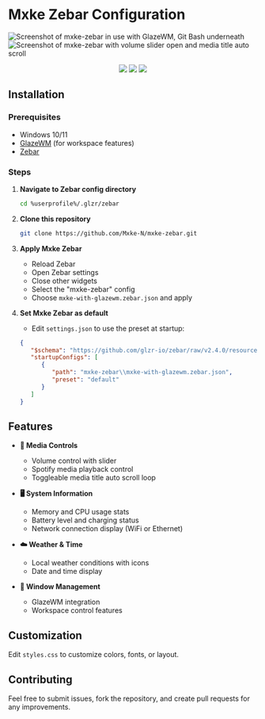 # Mxke Zebar Configuration

![Screenshot of mxke-zebar in use with GlazeWM, Git Bash underneath](https://github.com/user-attachments/assets/712c4879-421b-4129-a76e-9a8250a7c3cb)
![Screenshot of mxke-zebar with volume slider open and media title auto scroll](https://github.com/user-attachments/assets/e6af9a34-3383-408b-b7dc-46efd14766f2)

<p align="center">
  <img src="https://img.shields.io/github/last-commit/Mxke-N/mxke-zebar?style=flat" />
  <img src="https://img.shields.io/github/repo-size/Mxke-N/mxke-zebar?style=flat" />
  <img src="https://img.shields.io/github/stars/Mxke-N/mxke-zebar?style=social" />
</p>

## Installation

### Prerequisites

- Windows 10/11
- [GlazeWM](https://github.com/glzr-io/glazewm) (for workspace features)
- [Zebar](https://github.com/glzr-io/zebar) 

### Steps

1. **Navigate to Zebar config directory**
   ```bash
   cd %userprofile%/.glzr/zebar
   ```

2. **Clone this repository**
   ```bash
   git clone https://github.com/Mxke-N/mxke-zebar.git
   ```
   
3. **Apply Mxke Zebar**
   - Reload Zebar
   - Open Zebar settings
   - Close other widgets
   - Select the "mxke-zebar" config
   - Choose `mxke-with-glazewm.zebar.json` and apply

4. **Set Mxke Zebar as default**
   - Edit `settings.json` to use the preset at startup:
   ```json
   {
      "$schema": "https://github.com/glzr-io/zebar/raw/v2.4.0/resources/settings-schema.json",
      "startupConfigs": [
         {
            "path": "mxke-zebar\\mxke-with-glazewm.zebar.json",
            "preset": "default"
         }
      ]
   }
   ```

## Features

- **🎵 Media Controls**
  - Volume control with slider
  - Spotify media playback control
  - Toggleable media title auto scroll loop 

- **🖥️ System Information**
  - Memory and CPU usage stats
  - Battery level and charging status
  - Network connection display (WiFi or Ethernet) 

- **☁️ Weather & Time**
  - Local weather conditions with icons
  - Date and time display

- **🧱 Window Management**
  - GlazeWM integration
  - Workspace control features

## Customization

Edit `styles.css` to customize colors, fonts, or layout.

## Contributing

Feel free to submit issues, fork the repository, and create pull requests for any improvements.
